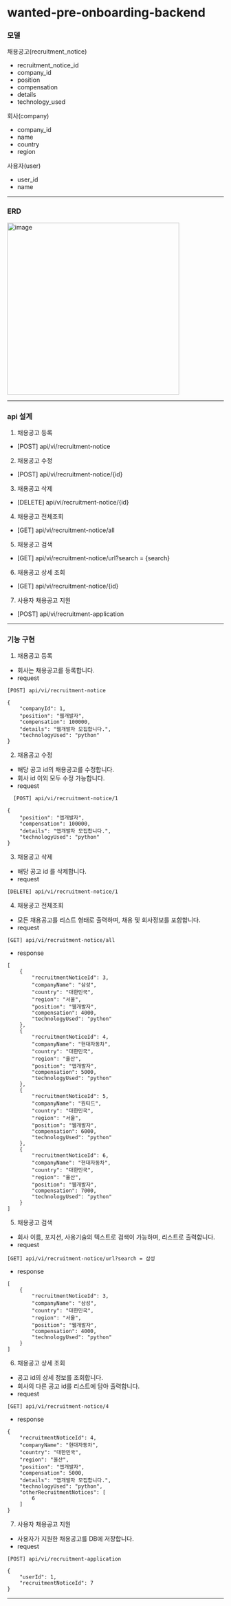 # wanted-pre-onboarding-backend

### 모델
채용공고(recruitment_notice)
- recruitment_notice_id
- company_id
- position
- compensation
- details
- technology_used

회사(company)
- company_id
- name
- country
- region

사용자(user)
- user_id
- name

---
### ERD
<img width="400" alt="image" src="https://github.com/yhk313/wanted-pre-onboarding-backend/assets/75387909/f1bd8bda-0053-438f-8866-028bc49aadd4">


---

### api 설계
1. 채용공고 등록
- [POST] api/vi/recruitment-notice

2. 채용공고 수정
- [POST] api/vi/recruitment-notice/{id}

3. 채용공고 삭제
- [DELETE] api/vi/recruitment-notice/{id}

4. 채용공고 전체조회
- [GET] api/vi/recruitment-notice/all

5. 채용공고 검색
- [GET] api/vi/recruitment-notice/url?search = {search}
6. 채용공고 상세 조회
- [GET] api/vi/recruitment-notice/{id}
7. 사용자 채용공고 지원
- [POST] api/vi/recruitment-application

--- 
### 기능 구현
1. 채용공고 등록
- 회사는 채용공고를 등록합니다.
- request
```
[POST] api/vi/recruitment-notice
```
```
{
    "companyId": 1,
    "position": "웹개발자",
    "compensation": 100000,
    "details": "웹개발자 모집합니다.",
    "technologyUsed": "python"
}
```


2. 채용공고 수정 
- 해당 공고 id의 채용공고를 수정합니다.
- 회사 id 이외 모두 수정 가능합니다.
- request
```
  [POST] api/vi/recruitment-notice/1
  ```
```
{
    "position": "앱개발자",
    "compensation": 100000,
    "details": "앱개발자 모집합니다.",
    "technologyUsed": "python"
}
```
3. 채용공고 삭제
- 해당 공고 id 를 삭제합니다.
- request
```
[DELETE] api/vi/recruitment-notice/1
```

4. 채용공고 전체조회
- 모든 채용공고를 리스트 형태로 출력하며, 채용 및 회사정보를 포함합니다.
- request
```
[GET] api/vi/recruitment-notice/all
```
- response
```
[
    {
        "recruitmentNoticeId": 3,
        "companyName": "삼성",
        "country": "대한민국",
        "region": "서울",
        "position": "웹개발자",
        "compensation": 4000,
        "technologyUsed": "python"
    },
    {
        "recruitmentNoticeId": 4,
        "companyName": "현대자동차",
        "country": "대한민국",
        "region": "울산",
        "position": "앱개발자",
        "compensation": 5000,
        "technologyUsed": "python"
    },
    {
        "recruitmentNoticeId": 5,
        "companyName": "원티드",
        "country": "대한민국",
        "region": "서울",
        "position": "웹개발자",
        "compensation": 6000,
        "technologyUsed": "python"
    },
    {
        "recruitmentNoticeId": 6,
        "companyName": "현대자동차",
        "country": "대한민국",
        "region": "울산",
        "position": "웹개발자",
        "compensation": 7000,
        "technologyUsed": "python"
    }
]
```

5. 채용공고 검색
- 회사 이름, 포지션, 사용기술의 텍스트로 검색이 가능하며, 리스트로 출력합니다.
- request
```
[GET] api/vi/recruitment-notice/url?search = 삼성
```
- response
```
[
    {
        "recruitmentNoticeId": 3,
        "companyName": "삼성",
        "country": "대한민국",
        "region": "서울",
        "position": "웹개발자",
        "compensation": 4000,
        "technologyUsed": "python"
    }
]
```
6. 채용공고 상세 조회
- 공고 id의 상세 정보를 조회합니다.
- 회사의 다른 공고 id를 리스트에 담아 출력합니다.
- request
``` 
[GET] api/vi/recruitment-notice/4
```
- response
```
{
    "recruitmentNoticeId": 4,
    "companyName": "현대자동차",
    "country": "대한민국",
    "region": "울산",
    "position": "앱개발자",
    "compensation": 5000,
    "details": "앱개발자 모집합니다.",
    "technologyUsed": "python",
    "otherRecruitmentNotices": [
        6
    ]
}
```
7. 사용자 채용공고 지원
- 사용자가 지원한 채용공고를 DB에 저장합니다.
- request
```
[POST] api/vi/recruitment-application
```
```
{
    "userId": 1,
    "recruitmentNoticeId": 7
}
```

--- 
